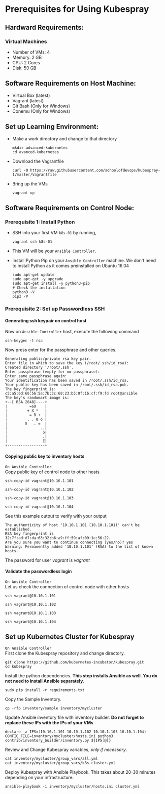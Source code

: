 # Prerequisites for Using Kubespray
## Hardward Requirements:
### Virtual Machines
   * Number of VMs: 4
   * Memory: 2 GB
   * CPU: 2 Cores
   * Disk: 50 GB

## Software Requirements on Host Machine:
   * Virtual Box (latest)
   * Vagrant (latest)
   * Git Bash (Only for Windows)
   * Conemu (Only for Windows)
## Set up Learning Environment:
   * Make a work directory and change to that directory

     ```
     mkdir advanced-kubernetes
     cd avanced-kubernetes
     ```

   * Download the Vagrantfile

     ```
     curl -O https://raw.githubusercontent.com/schoolofdevops/kubespray-1/master/Vagrantfile
     ```

   * Bring up the VMs

     ```
     vagrant up
     ```

## Software Requirements on Control Node:
### Prerequisite 1: Install Python
  * SSH into your first VM `k8s-01` by running,

    ```
    vagrant ssh k8s-01
    ```

  * This VM will be your `Ansible Controller`.
  * Install Python Pip on your `Ansible Controller` machine. We don't need to install Python as it comes preinstalled on Ubuntu 16.04

    ```
    sudo apt-get update
    sudo apt-get -y upgrade
    sudo apt-get install -y python3-pip
    # Check the installation
    python3 -V
    pip3 -V
    ```

### Prerequisite 2: Set up Passwordless SSH
#### Generating ssh keypair on control host

Now on `Ansible Controller` host, execute the following command

```
ssh-keygen -t rsa
```

Now press enter for the passphrase and other queries.

```
Generating public/private rsa key pair.
Enter file in which to save the key (/root/.ssh/id_rsa):
Created directory '/root/.ssh'.
Enter passphrase (empty for no passphrase):
Enter same passphrase again:
Your identification has been saved in /root/.ssh/id_rsa.
Your public key has been saved in /root/.ssh/id_rsa.pub.
The key fingerprint is:
c5:a5:6d:60:56:5a:7b:3c:60:23:b5:0f:1b:cf:f9:fd root@ansible
The key's randomart image is:
+--[ RSA 2048]----+
|          =oO    |
|         + X *   |
|          = B +  |
|         . . O o |
|        S   . =  |
|               ..|
|                o|
|                .|
|                E|
+-----------------+
```

#### Copying public key to inventory hosts
`On Ansible Controller`  
Copy public key of control node to other hosts

```
ssh-copy-id vagrant@10.10.1.101

ssh-copy-id vagrant@10.10.1.102

ssh-copy-id vagrant@10.10.1.103

ssh-copy-id vagrant@10.10.1.104
```

See this example output to verify with your output

```
The authenticity of host '10.10.1.101 (10.10.1.101)' can't be established.
RSA key fingerprint is 32:7f:ad:d7:da:63:32:b6:a9:ff:59:af:09:1e:56:22.
Are you sure you want to continue connecting (yes/no)? yes
Warning: Permanently added '10.10.1.101' (RSA) to the list of known hosts.
```

The password for user *vagrant* is *vagrant*

#### Validate the passwordless login
`On Ansible Controller`  
Let us check the connection of control node with other hosts

```
ssh vagrant@10.10.1.101

ssh vagrant@10.10.1.102

ssh vagrant@10.10.1.103

ssh vagrant@10.10.1.104
```


## Set up Kubernetes Cluster for Kubespray
`On Ansible Controller`  
First clone the Kubespray repository and change directory.
  ```
  git clone https://github.com/kubernetes-incubator/kubespray.git
  cd kubespray
  ```
Install the python dependencies. **This step installs Ansible as well. You do not need to install Ansible separately**.
  ```
  sudo pip install -r requirements.txt
  ```
Copy the Sample Inventory.
  ```
  cp -rfp inventory/sample inventory/mycluster
  ```
Update Ansible inventory file with inventory builder. **Do not forget to replace these IPs with the IPs of your VMs**.
  ```
  declare -a IPS=(10.10.1.101 10.10.1.102 10.10.1.103 10.10.1.104)
  CONFIG_FILE=inventory/mycluster/hosts.ini python3 contrib/inventory_builder/inventory.py ${IPS[@]}
  ```
Review and Change Kubespray variables, *only if necessary*.
  ```
  cat inventory/mycluster/group_vars/all.yml
  cat inventory/mycluster/group_vars/k8s-cluster.yml
  ```
Deploy Kubespray with Ansible Playbook. This takes about 20-30 minutes depending on your infrastructure.
  ```
  ansible-playbook -i inventory/mycluster/hosts.ini cluster.yml
  ```
